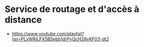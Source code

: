 # Service de routage et d'accès à distance 

- https://www.youtube.com/playlist?list=PLxWRiLFX5B5ebb1drPyQcH28vKF03-dt2
